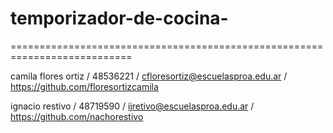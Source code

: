 # temporizador-de-cocina-
===========================================================================

camila flores ortiz / 48536221 / cfloresortiz@escuelasproa.edu.ar / https://github.com/floresortizcamila 

ignacio restivo / 48719590 / ijretivo@escuelasproa.edu.ar / https://github.com/nachorestivo
